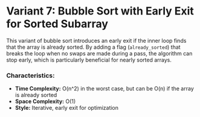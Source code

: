 # Variant 7: Bubble Sort with Early Exit for Sorted Subarray

This variant of bubble sort introduces an early exit if the inner loop finds that the array is already sorted. By adding a flag (`already_sorted`) that breaks the loop when no swaps are made during a pass, the algorithm can stop early, which is particularly beneficial for nearly sorted arrays.

### Characteristics:
- **Time Complexity:** O(n^2) in the worst case, but can be O(n) if the array is already sorted
- **Space Complexity:** O(1)
- **Style:** Iterative, early exit for optimization
